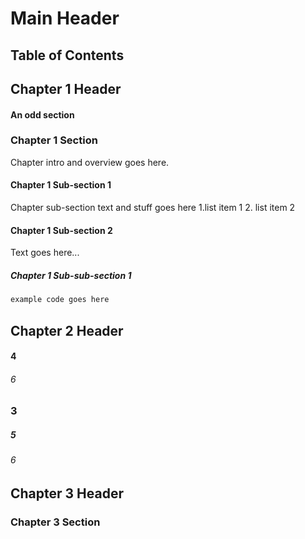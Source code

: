 # Main Header

## Table of Contents

## Chapter 1 Header

#### An odd section

### Chapter 1 Section
Chapter intro and overview goes here.

#### Chapter 1 Sub-section 1
Chapter sub-section text and stuff goes here
1.list item 1
2. list item 2
#### Chapter 1 Sub-section 2
Text goes here...
##### Chapter 1 Sub-sub-section 1
```python
example code goes here
```

## Chapter 2 Header
#### 4
###### 6
### 3
##### 5
###### 6

## Chapter 3 Header
### Chapter 3 Section

